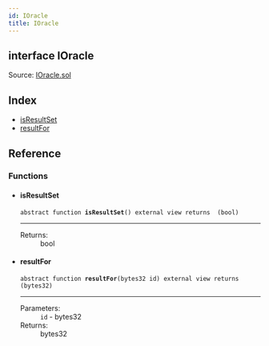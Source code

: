 ```yaml
---
id: IOracle
title: IOracle
---
```


<div class="contract-doc"><div class="contract"><h2 class="contract-header"><span class="contract-kind">interface</span> IOracle</h2><div class="source">Source: <a href="https://github.com/levelkdev/tidbit/blob/v0.1.0/contracts/IOracle.sol" target="_blank">IOracle.sol</a></div></div><div class="index"><h2>Index</h2><ul><li><a href="IOracle.html#isResultSet">isResultSet</a></li><li><a href="IOracle.html#resultFor">resultFor</a></li></ul></div><div class="reference"><h2>Reference</h2><div class="functions"><h3>Functions</h3><ul><li><div class="item function"><span id="isResultSet" class="anchor-marker"></span><h4 class="name">isResultSet</h4><div class="body"><code class="signature"><span>abstract </span>function <strong>isResultSet</strong><span>() </span><span>external </span><span>view </span><span>returns  (bool) </span></code><hr/><dl><dt><span class="label-return">Returns:</span></dt><dd>bool</dd></dl></div></div></li><li><div class="item function"><span id="resultFor" class="anchor-marker"></span><h4 class="name">resultFor</h4><div class="body"><code class="signature"><span>abstract </span>function <strong>resultFor</strong><span>(bytes32 id) </span><span>external </span><span>view </span><span>returns  (bytes32) </span></code><hr/><dl><dt><span class="label-parameters">Parameters:</span></dt><dd><div><code>id</code> - bytes32</div></dd><dt><span class="label-return">Returns:</span></dt><dd>bytes32</dd></dl></div></div></li></ul></div></div></div>
